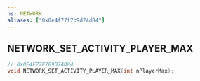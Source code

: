 ```yaml
---
ns: NETWORK
aliases: ["0x0e4f77f7b9d74d84"]
---
```

## NETWORK_SET_ACTIVITY_PLAYER_MAX

```c
// 0x0E4F77F7B9D74D84
void NETWORK_SET_ACTIVITY_PLAYER_MAX(int nPlayerMax);
```
